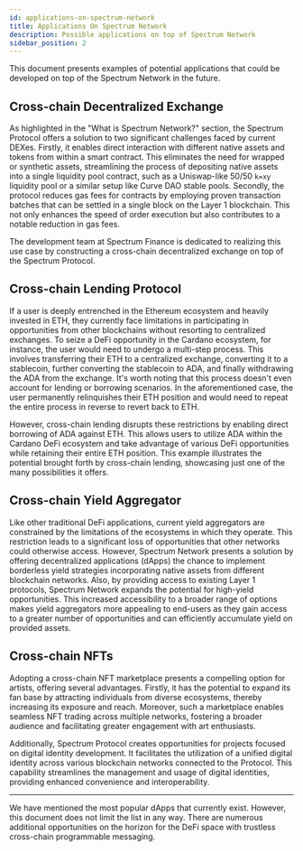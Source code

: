 ```yaml
---
id: applications-on-spectrum-network
title: Applications On Spectrum Network
description: Possible applications on top of Spectrum Network
sidebar_position: 2
---
```


This document presents examples of potential applications that could be developed on top of the Spectrum Network in the
future.

## Cross-chain Decentralized Exchange

As highlighted in the "What is Spectrum Network?" section, the Spectrum Protocol offers a solution to two significant
challenges faced by current DEXes. Firstly, it enables direct interaction with different native assets and tokens from
within a smart contract. This eliminates the need for wrapped or synthetic assets, streamlining the process of
depositing native assets into a single liquidity pool contract, such as a Uniswap-like 50/50 `k=xy` liquidity pool or a
similar setup like Curve DAO stable pools. Secondly, the protocol reduces gas fees for contracts by employing proven
transaction batches that can be settled in a single block on the Layer 1 blockchain. This not only enhances the speed of
order execution but also contributes to a notable reduction in gas fees.

The development team at Spectrum Finance is dedicated to realizing this use case by constructing a cross-chain
decentralized exchange on top of the Spectrum Protocol.

## Cross-chain Lending Protocol

If a user is deeply entrenched in the Ethereum ecosystem and heavily invested in ETH, they currently face limitations in
participating in opportunities from other blockchains without resorting to centralized exchanges. To seize a DeFi
opportunity in the Cardano ecosystem, for instance, the user would need to undergo a multi-step process. This involves
transferring their ETH to a centralized exchange, converting it to a stablecoin, further converting the stablecoin to
ADA, and finally withdrawing the ADA from the exchange. It's worth noting that this process doesn't even account for
lending or borrowing scenarios. In the aforementioned case, the user permanently relinquishes their ETH position and
would need to repeat the entire process in reverse to revert back to ETH.

However, cross-chain lending disrupts these restrictions by enabling direct borrowing of ADA against ETH. This allows
users to utilize ADA within the Cardano DeFi ecosystem and take advantage of various DeFi opportunities while retaining
their entire ETH position. This example illustrates the potential brought forth by cross-chain lending, showcasing just
one of the many possibilities it offers.

## Cross-chain Yield Aggregator

Like other traditional DeFi applications, current yield aggregators are constrained by the limitations of the ecosystems
in which they operate. This restriction leads to a significant loss of opportunities that other networks could otherwise
access. However, Spectrum Network presents a solution by offering decentralized applications (dApps) the chance to
implement borderless yield strategies incorporating native assets from different blockchain networks. Also, by providing
access to existing Layer 1 protocols, Spectrum Network expands the potential for high-yield opportunities. This
increased accessibility to a broader range of options makes yield aggregators more appealing to end-users as they gain
access to a greater number of opportunities and can efficiently accumulate yield on provided assets.

## Cross-chain NFTs

Adopting a cross-chain NFT marketplace presents a compelling option for artists, offering several advantages. Firstly,
it has the potential to expand its fan base by attracting individuals from diverse ecosystems, thereby increasing its
exposure and reach. Moreover, such a marketplace enables seamless NFT trading across multiple networks, fostering a
broader audience and facilitating greater engagement with art enthusiasts.

Additionally, Spectrum Protocol creates opportunities for projects focused on digital identity development. It
facilitates the utilization of a unified digital identity across various blockchain networks connected to the Protocol.
This capability streamlines the management and usage of digital identities, providing enhanced convenience and
interoperability.

---

We have mentioned the most popular dApps that currently exist. However, this document does not limit the list in any
way. There are numerous additional opportunities on the horizon for the DeFi space with trustless cross-chain
programmable messaging.